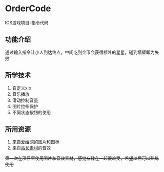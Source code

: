 # OrderCode
IOS游戏项目-指令代码
## 功能介绍
通过输入指令让小人到达终点，中间吃到金币会获得额外的星星，碰到墙壁即为失败
## 所学技术
1. 自定义xib
2. 音乐播放
3. 滑动控制音量
4. 图片拉伸保护
5. 不同状态按钮的使用
## 所用资源
1. 来自[爱给网](http://www.aigei.com/)的图片和图标
2. 来自[站长素材](http://sc.chinaz.com/yinxiao/)的音效

~~第一次在项目里使用图片和音效素材，感觉杂糅在一起很难受，希望以后可以熟练使用~~

